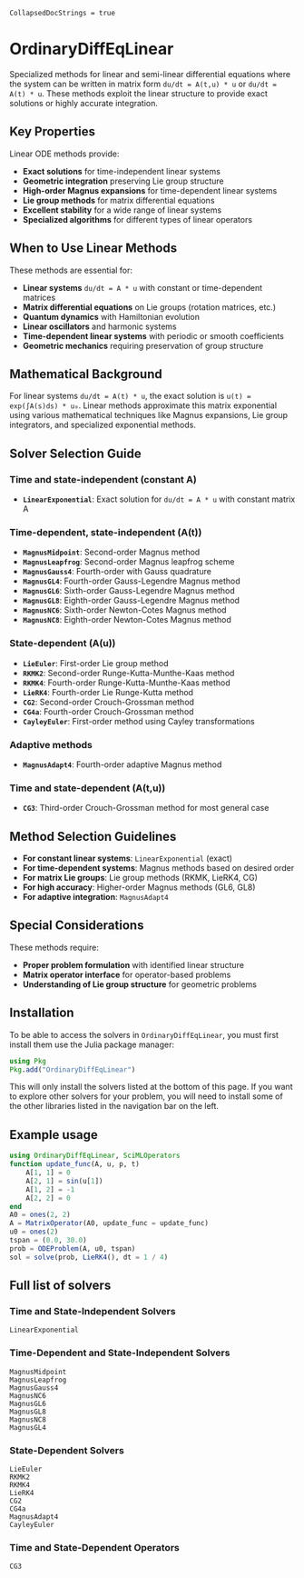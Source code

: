 ```@meta
CollapsedDocStrings = true
```

# OrdinaryDiffEqLinear

Specialized methods for linear and semi-linear differential equations where the system can be written in matrix form `du/dt = A(t,u) * u` or `du/dt = A(t) * u`. These methods exploit the linear structure to provide exact solutions or highly accurate integration.

## Key Properties

Linear ODE methods provide:

- **Exact solutions** for time-independent linear systems
- **Geometric integration** preserving Lie group structure  
- **High-order Magnus expansions** for time-dependent linear systems
- **Lie group methods** for matrix differential equations
- **Excellent stability** for a wide range of linear systems
- **Specialized algorithms** for different types of linear operators

## When to Use Linear Methods

These methods are essential for:

- **Linear systems** `du/dt = A * u` with constant or time-dependent matrices
- **Matrix differential equations** on Lie groups (rotation matrices, etc.)
- **Quantum dynamics** with Hamiltonian evolution
- **Linear oscillators** and harmonic systems  
- **Time-dependent linear systems** with periodic or smooth coefficients
- **Geometric mechanics** requiring preservation of group structure

## Mathematical Background

For linear systems `du/dt = A(t) * u`, the exact solution is `u(t) = exp(∫A(s)ds) * u₀`. Linear methods approximate this matrix exponential using various mathematical techniques like Magnus expansions, Lie group integrators, and specialized exponential methods.

## Solver Selection Guide

### Time and state-independent (constant A)
- **`LinearExponential`**: Exact solution for `du/dt = A * u` with constant matrix A

### Time-dependent, state-independent (A(t))
- **`MagnusMidpoint`**: Second-order Magnus method
- **`MagnusLeapfrog`**: Second-order Magnus leapfrog scheme
- **`MagnusGauss4`**: Fourth-order with Gauss quadrature
- **`MagnusGL4`**: Fourth-order Gauss-Legendre Magnus method
- **`MagnusGL6`**: Sixth-order Gauss-Legendre Magnus method  
- **`MagnusGL8`**: Eighth-order Gauss-Legendre Magnus method
- **`MagnusNC6`**: Sixth-order Newton-Cotes Magnus method
- **`MagnusNC8`**: Eighth-order Newton-Cotes Magnus method

### State-dependent (A(u))
- **`LieEuler`**: First-order Lie group method
- **`RKMK2`**: Second-order Runge-Kutta-Munthe-Kaas method
- **`RKMK4`**: Fourth-order Runge-Kutta-Munthe-Kaas method  
- **`LieRK4`**: Fourth-order Lie Runge-Kutta method
- **`CG2`**: Second-order Crouch-Grossman method
- **`CG4a`**: Fourth-order Crouch-Grossman method
- **`CayleyEuler`**: First-order method using Cayley transformations

### Adaptive methods
- **`MagnusAdapt4`**: Fourth-order adaptive Magnus method

### Time and state-dependent (A(t,u))
- **`CG3`**: Third-order Crouch-Grossman method for most general case

## Method Selection Guidelines

- **For constant linear systems**: `LinearExponential` (exact)
- **For time-dependent systems**: Magnus methods based on desired order
- **For matrix Lie groups**: Lie group methods (RKMK, LieRK4, CG)
- **For high accuracy**: Higher-order Magnus methods (GL6, GL8)
- **For adaptive integration**: `MagnusAdapt4`

## Special Considerations

These methods require:
- **Proper problem formulation** with identified linear structure
- **Matrix operator interface** for operator-based problems  
- **Understanding of Lie group structure** for geometric problems

## Installation

To be able to access the solvers in `OrdinaryDiffEqLinear`, you must first install them use the Julia package manager:

```julia
using Pkg
Pkg.add("OrdinaryDiffEqLinear")
```

This will only install the solvers listed at the bottom of this page.
If you want to explore other solvers for your problem,
you will need to install some of the other libraries listed in the navigation bar on the left.

## Example usage

```julia
using OrdinaryDiffEqLinear, SciMLOperators
function update_func(A, u, p, t)
    A[1, 1] = 0
    A[2, 1] = sin(u[1])
    A[1, 2] = -1
    A[2, 2] = 0
end
A0 = ones(2, 2)
A = MatrixOperator(A0, update_func = update_func)
u0 = ones(2)
tspan = (0.0, 30.0)
prob = ODEProblem(A, u0, tspan)
sol = solve(prob, LieRK4(), dt = 1 / 4)
```

## Full list of solvers

### Time and State-Independent Solvers

```@docs
LinearExponential
```

### Time-Dependent and State-Independent Solvers

```@docs
MagnusMidpoint
MagnusLeapfrog
MagnusGauss4
MagnusNC6
MagnusGL6
MagnusGL8
MagnusNC8
MagnusGL4
```

### State-Dependent Solvers

```@docs
LieEuler
RKMK2
RKMK4
LieRK4
CG2
CG4a
MagnusAdapt4
CayleyEuler
```

### Time and State-Dependent Operators

```@docs
CG3
```

